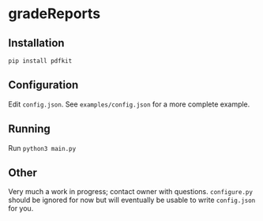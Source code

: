 # gradeReports

## Installation

`pip install pdfkit`

## Configuration

Edit `config.json`. See `examples/config.json` for a more complete example.

## Running

Run `python3 main.py`

## Other

Very much a work in progress; contact owner with questions. `configure.py` should be ignored for now but will eventually be usable to write `config.json` for you.
